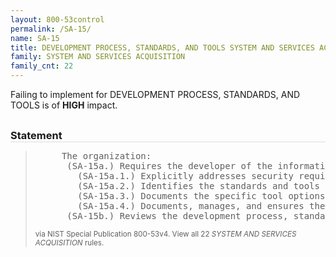```yaml
---
layout: 800-53control
permalink: /SA-15/
name: SA-15
title: DEVELOPMENT PROCESS, STANDARDS, AND TOOLS SYSTEM AND SERVICES ACQUISITION
family: SYSTEM AND SERVICES ACQUISITION
family_cnt: 22
---
```

<p class="text-danger">Failing to implement for DEVELOPMENT PROCESS, STANDARDS, AND TOOLS is of <b>HIGH</b> impact.</p>

<h3 style="border-bottom:1px solid #ddd;margin:30px 0 8px 0;">Statement</h3>
<blockquote>
<pre>     The organization: 
      (SA-15a.) Requires the developer of the information system, system component, or information system service to follow a documented development process that: 
        (SA-15a.1.) Explicitly addresses security requirements; 
        (SA-15a.2.) Identifies the standards and tools used in the development process; 
        (SA-15a.3.) Documents the specific tool options and tool configurations used in the development process; and 
        (SA-15a.4.) Documents, manages, and ensures the integrity of changes to the process and/or tools used in development; and 
      (SA-15b.) Reviews the development process, standards, tools, and tool options/configurations [Assignment: organization-defined frequency] to determine if the process, standards, tools, and tool options/configurations selected and employed can satisfy [Assignment: organization-defined security requirements]. 
</pre>
<p><small>via NIST Special Publication 800-53v4. View all 22 <i>SYSTEM AND SERVICES ACQUISITION</i> rules. <a href="/cce/ssg/group/$Group_id"><span class="glyphicon glyphicon-link"></span></a> </small></p>
</blockquote>

